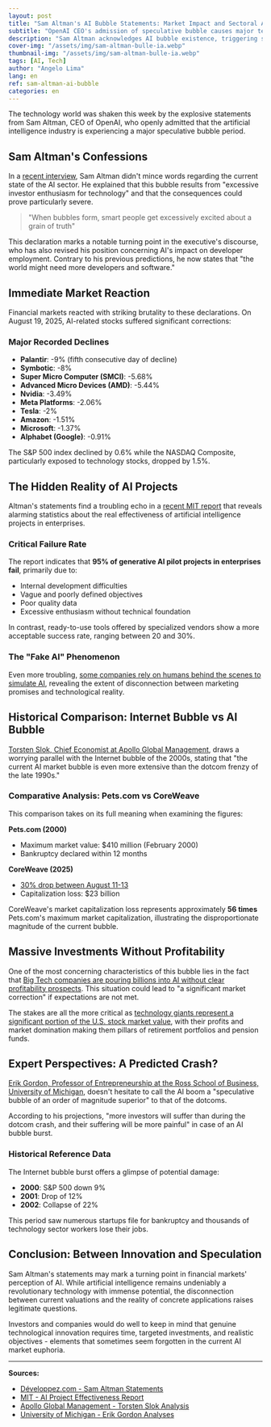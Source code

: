 ```yaml
---
layout: post
title: "Sam Altman's AI Bubble Statements: Market Impact and Sectoral Analysis"
subtitle: "OpenAI CEO's admission of speculative bubble causes major tech stock declines"
description: "Sam Altman acknowledges AI bubble existence, triggering significant market drops. Analysis of sectoral data and historical comparisons."
cover-img: "/assets/img/sam-altman-bulle-ia.webp"
thumbnail-img: "/assets/img/sam-altman-bulle-ia.webp"
tags: [AI, Tech]
author: "Angelo Lima"
lang: en
ref: sam-altman-ai-bubble
categories: en
---
```


The technology world was shaken this week by the explosive statements from Sam Altman, CEO of OpenAI, who openly admitted that the artificial intelligence industry is experiencing a major speculative bubble period.

## Sam Altman's Confessions

In a [recent interview](https://intelligence-artificielle.developpez.com/actu/374733/), Sam Altman didn't mince words regarding the current state of the AI sector. He explained that this bubble results from "excessive investor enthusiasm for technology" and that the consequences could prove particularly severe.

> "When bubbles form, smart people get excessively excited about a grain of truth"

This declaration marks a notable turning point in the executive's discourse, who has also revised his position concerning AI's impact on developer employment. Contrary to his previous predictions, he now states that "the world might need more developers and software."

## Immediate Market Reaction

Financial markets reacted with striking brutality to these declarations. On August 19, 2025, AI-related stocks suffered significant corrections:

### Major Recorded Declines

- **Palantir**: -9% (fifth consecutive day of decline)
- **Symbotic**: -8%
- **Super Micro Computer (SMCI)**: -5.68%
- **Advanced Micro Devices (AMD)**: -5.44%
- **Nvidia**: -3.49%
- **Meta Platforms**: -2.06%
- **Tesla**: -2%
- **Amazon**: -1.51%
- **Microsoft**: -1.37%
- **Alphabet (Google)**: -0.91%

The S&P 500 index declined by 0.6% while the NASDAQ Composite, particularly exposed to technology stocks, dropped by 1.5%.

## The Hidden Reality of AI Projects

Altman's statements find a troubling echo in a [recent MIT report](https://intelligence-artificielle.developpez.com/actu/374750/) that reveals alarming statistics about the real effectiveness of artificial intelligence projects in enterprises.

### Critical Failure Rate

The report indicates that **95% of generative AI pilot projects in enterprises fail**, primarily due to:

- Internal development difficulties
- Vague and poorly defined objectives
- Poor quality data
- Excessive enthusiasm without technical foundation

In contrast, ready-to-use tools offered by specialized vendors show a more acceptable success rate, ranging between 20 and 30%.

### The "Fake AI" Phenomenon

Even more troubling, [some companies rely on humans behind the scenes to simulate AI](https://intelligence-artificielle.developpez.com/actu/374051/), revealing the extent of disconnection between marketing promises and technological reality.

## Historical Comparison: Internet Bubble vs AI Bubble

[Torsten Slok, Chief Economist at Apollo Global Management](https://intelligence-artificielle.developpez.com/actu/373873/), draws a worrying parallel with the Internet bubble of the 2000s, stating that "the current AI market bubble is even more extensive than the dotcom frenzy of the late 1990s."

### Comparative Analysis: Pets.com vs CoreWeave

This comparison takes on its full meaning when examining the figures:

**Pets.com (2000)**
- Maximum market value: $410 million (February 2000)
- Bankruptcy declared within 12 months

**CoreWeave (2025)**
- [30% drop between August 11-13](https://intelligence-artificielle.developpez.com/actu/374816/)
- Capitalization loss: $23 billion

CoreWeave's market capitalization loss represents approximately **56 times** Pets.com's maximum market capitalization, illustrating the disproportionate magnitude of the current bubble.

## Massive Investments Without Profitability

One of the most concerning characteristics of this bubble lies in the fact that [Big Tech companies are pouring billions into AI without clear profitability prospects](https://intelligence-artificielle.developpez.com/actu/370459/). This situation could lead to "a significant market correction" if expectations are not met.

The stakes are all the more critical as [technology giants represent a significant portion of the U.S. stock market value](https://intelligence-artificielle.developpez.com/actu/374816/), with their profits and market domination making them pillars of retirement portfolios and pension funds.

## Expert Perspectives: A Predicted Crash?

[Erik Gordon, Professor of Entrepreneurship at the Ross School of Business, University of Michigan](https://intelligence-artificielle.developpez.com/actu/373873/), doesn't hesitate to call the AI boom a "speculative bubble of an order of magnitude superior" to that of the dotcoms.

According to his projections, "more investors will suffer than during the dotcom crash, and their suffering will be more painful" in case of an AI bubble burst.

### Historical Reference Data

The Internet bubble burst offers a glimpse of potential damage:
- **2000**: S&P 500 down 9%
- **2001**: Drop of 12%
- **2002**: Collapse of 22%

This period saw numerous startups file for bankruptcy and thousands of technology sector workers lose their jobs.

## Conclusion: Between Innovation and Speculation

Sam Altman's statements may mark a turning point in financial markets' perception of AI. While artificial intelligence remains undeniably a revolutionary technology with immense potential, the disconnection between current valuations and the reality of concrete applications raises legitimate questions.

Investors and companies would do well to keep in mind that genuine technological innovation requires time, targeted investments, and realistic objectives - elements that sometimes seem forgotten in the current AI market euphoria.

---

**Sources:**
- [Développez.com - Sam Altman Statements](https://intelligence-artificielle.developpez.com/actu/374816/)
- [MIT - AI Project Effectiveness Report](https://intelligence-artificielle.developpez.com/actu/374750/)
- [Apollo Global Management - Torsten Slok Analysis](https://intelligence-artificielle.developpez.com/actu/373873/)
- [University of Michigan - Erik Gordon Analyses](https://intelligence-artificielle.developpez.com/actu/373873/)